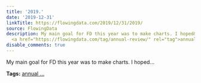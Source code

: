 ```yaml
---
title: '2019.'
date: '2019-12-31'
linkTitle: https://flowingdata.com/2019/12/31/2019/
source: FlowingData
description: My main goal for FD this year was to make charts. I hoped&#8230;<p><strong>Tags:</strong>
  <a href="https://flowingdata.com/tag/annual-review/" rel="tag">annual ...
disable_comments: true
---
```

My main goal for FD this year was to make charts. I hoped&#8230;<p><strong>Tags:</strong> <a href="https://flowingdata.com/tag/annual-review/" rel="tag">annual ...